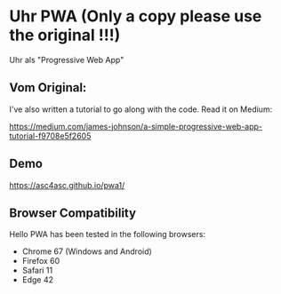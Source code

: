 # Uhr PWA (Only a copy please use the original !!!)

Uhr als "Progressive Web App"

## Vom Original:

I've also written a tutorial to go along with the code. Read it on Medium:

https://medium.com/james-johnson/a-simple-progressive-web-app-tutorial-f9708e5f2605

## Demo

https://asc4asc.github.io/pwa1/

## Browser Compatibility

Hello PWA has been tested in the following browsers:

* Chrome 67 (Windows and Android)
* Firefox 60
* Safari 11
* Edge 42
